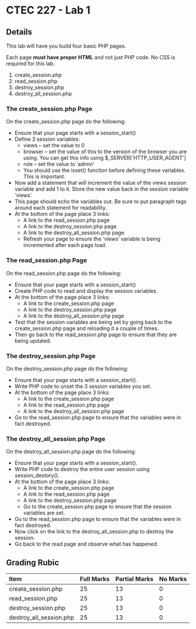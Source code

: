 # CTEC 227 - Lab 1

## Details

This lab will have you build four basic PHP pages. 

Each page **must have proper HTML** and not just PHP code. No CSS is required for this lab.

1. create_session.php
2. read_session.php
3. destroy_session.php
4. destroy_all_session.php

### The create_session.php Page

On the create_session.php page do the following:

- Ensure that your page starts with a session_start()
- Define 3 session variables:
  - views – set the value to 0
  - browser – set the value of this to the version of the browser you are using. You can get this info using $_SERVER['HTTP_USER_AGENT']
  - role – set the value to ‘admin’
  - You should use the isset() function before defining these variables. This is important.
- Now add a statement that will increment the value of the views session variable and add 1 to it. Store the new value back in the session variable ‘views’.
- This page should echo the variables out. Be sure to put paragraph tags around each statement for readability.
- At the bottom of the page place 3 links:
  - A link to the read_session.php page
  - A link to the destroy_session.php page
  - A link to the destroy_all_session.php page
  - Refresh your page to ensure the ‘views’ variable is being incremented after each page load.

### The read_session.php Page

On the read_session.php page do the following:

- Ensure that your page starts with a session_start()
- Create PHP code to read and display the session variables.
- At the bottom of the page place 3 links:
  - A link to the create_session.php page
  - A link to the destroy_session.php page
  - A link to the destroy_all_session.php page
- Test that the session variables are being set by going back to the create_session.php page and reloading it a couple of times.
- Then go back to the read_session.php page to ensure that they are being updated.

### The destroy_session.php Page

On the destroy_session.php page do the following:

- Ensure that your page starts with a session_start().
- Write PHP code to unset the 3 session variables you set.
- At the bottom of the page place 3 links:
  - A link to the create_session.php page
  - A link to the read_session.php page
  - A link to the destroy_all_session.php page
- Go to the read_session.php page to ensure that the variables were in fact destroyed.

### The destroy_all_session.php Page

On the destroy_all_session.php page do the following:

- Ensure that your page starts with a session_start().
- Write PHP code to destroy the entire user session using session_destory().
- At the bottom of the page place 3 links:
  - A link to the create_session.php page
  - A link to the read_session.php page
  - A link to the destroy_session.php page
  - Go to the create_session.php page to ensure that the session variables are set.
- Go to the read_session.php page to ensure that the variables were in fact destroyed.
- Now click on the link to the destroy_all_session.php to destroy the session.
- Go back to the read page and observe what has happened.

## Grading Rubic

| Item                    | Full Marks | Partial Marks | No Marks |
| :---------------------- | :--------- | :------------ | :------- |
| create_session.php      | 25         | 13            | 0        |
| read_session.php        | 25         | 13            | 0        |
| destroy_session.php     | 25         | 13            | 0        |
| destroy_all_session.php | 25         | 13            | 0        |
